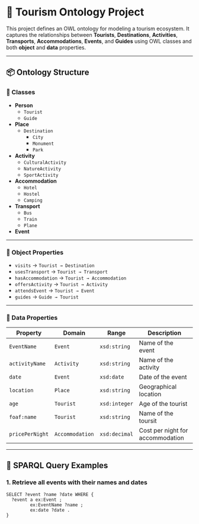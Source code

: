 # 🧳 Tourism Ontology Project

This project defines an OWL ontology for modeling a tourism ecosystem. It captures the relationships between **Tourists**, **Destinations**, **Activities**, **Transports**, **Accommodations**, **Events**, and **Guides** using OWL classes and both **object** and **data** properties.

---

## 📦 Ontology Structure

### 🧍 Classes
- **Person**
  - `Tourist`
  - `Guide`
- **Place**
  - `Destination`
    - `City`
    - `Monument`
    - `Park`
- **Activity**
  - `CulturalActivity`
  - `NatureActivity`
  - `SportActivity`
- **Accommodation**
  - `Hotel`
  - `Hostel`
  - `Camping`
- **Transport**
  - `Bus`
  - `Train`
  - `Plane`
- **Event**

---

### 🔗 Object Properties
- `visits` → `Tourist → Destination`
- `usesTransport` → `Tourist → Transport`
- `hasAccommodation` → `Tourist → Accommodation`
- `offersActivity` → `Tourist → Activity`
- `attendsEvent` → `Tourist → Event`
- `guides` → `Guide → Tourist`

---

### 📐 Data Properties

| Property         | Domain             | Range        | Description                     |
|------------------|--------------------|--------------|---------------------------------|
| `EventName`      | `Event`            | `xsd:string` | Name of the event               |
| `activityName`   | `Activity`         | `xsd:string` | Name of the activity            |
| `date`           | `Event`            | `xsd:date`   | Date of the event               |
| `location`       | `Place`            | `xsd:string` | Geographical location           |
| `age`            | `Tourist`          | `xsd:integer`| Age of the tourist              |
| `foaf:name`      | `Tourist`          | `xsd:string` | Name of the toursit             |
| `pricePerNight`  | `Accommodation`    | `xsd:decimal`| Cost per night for accommodation|

---

## 🧪 SPARQL Query Examples

### 1. Retrieve all events with their names and dates
```sparql
SELECT ?event ?name ?date WHERE {
  ?event a ex:Event ;
         ex:EventName ?name ;
         ex:date ?date .
}
